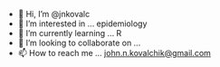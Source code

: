 - 👋 Hi, I’m @jnkovalc
- 👀 I’m interested in ... epidemiology
- 🌱 I’m currently learning ... R
- 💞️ I’m looking to collaborate on ...
- 📫 How to reach me ... john.n.kovalchik@gmail.com

<!---
jnkovalc/jnkovalc is a ✨ special ✨ repository because its `README.md` (this file) appears on your GitHub profile.
You can click the Preview link to take a look at your changes.
--->
